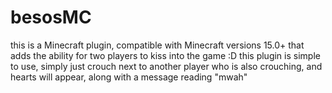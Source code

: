 # besosMC
this is a Minecraft plugin, compatible with Minecraft versions 15.0+ that adds the ability for two players to kiss into the game :D
this plugin is simple to use, simply just crouch next to another player who is also crouching, and hearts will appear, along with a message reading "mwah"

